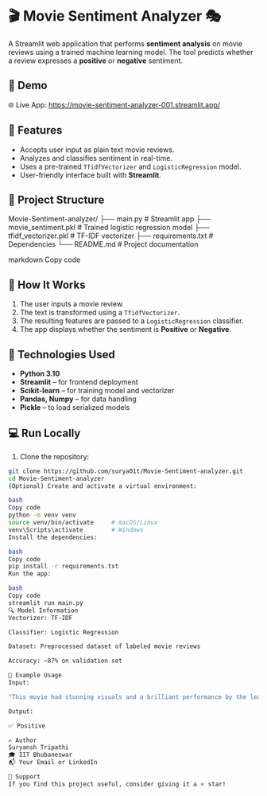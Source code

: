 # 🎬 Movie Sentiment Analyzer 🎭

A Streamlit web application that performs **sentiment analysis** on movie reviews using a trained machine learning model. The tool predicts whether a review expresses a **positive** or **negative** sentiment.

## 🚀 Demo

🌐 Live App: https://movie-sentiment-analyzer-001.streamlit.app/
## 🧠 Features

- Accepts user input as plain text movie reviews.
- Analyzes and classifies sentiment in real-time.
- Uses a pre-trained `TfidfVectorizer` and `LogisticRegression` model.
- User-friendly interface built with **Streamlit**.

## 📂 Project Structure

Movie-Sentiment-analyzer/
├── main.py # Streamlit app
├── movie_sentiment.pkl # Trained logistic regression model
├── tfidf_vectorizer.pkl # TF-IDF vectorizer
├── requirements.txt # Dependencies
└── README.md # Project documentation

markdown
Copy code

## 🧪 How It Works

1. The user inputs a movie review.
2. The text is transformed using a `TfidfVectorizer`.
3. The resulting features are passed to a `LogisticRegression` classifier.
4. The app displays whether the sentiment is **Positive** or **Negative**.

## 📌 Technologies Used

- **Python 3.10**
- **Streamlit** – for frontend deployment
- **Scikit-learn** – for training model and vectorizer
- **Pandas, Numpy** – for data handling
- **Pickle** – to load serialized models

## 💻 Run Locally

1. Clone the repository:

```bash
git clone https://github.com/surya01t/Movie-Sentiment-analyzer.git
cd Movie-Sentiment-analyzer
(Optional) Create and activate a virtual environment:

bash
Copy code
python -m venv venv
source venv/bin/activate     # macOS/Linux
venv\Scripts\activate        # Windows
Install the dependencies:

bash
Copy code
pip install -r requirements.txt
Run the app:

bash
Copy code
streamlit run main.py
🔍 Model Information
Vectorizer: TF-IDF

Classifier: Logistic Regression

Dataset: Preprocessed dataset of labeled movie reviews

Accuracy: ~87% on validation set

📝 Example Usage
Input:

"This movie had stunning visuals and a brilliant performance by the lead actor."

Output:

✅ Positive

✍️ Author
Suryansh Tripathi
🎓 IIT Bhubaneswar
📬 Your Email or LinkedIn

🌟 Support
If you find this project useful, consider giving it a ⭐️ star!
